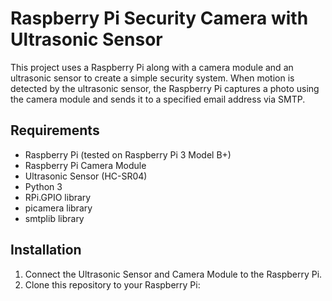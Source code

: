# Raspberry Pi Security Camera with Ultrasonic Sensor

This project uses a Raspberry Pi along with a camera module and an ultrasonic sensor to create a simple security system. When motion is detected by the ultrasonic sensor, the Raspberry Pi captures a photo using the camera module and sends it to a specified email address via SMTP.

## Requirements

- Raspberry Pi (tested on Raspberry Pi 3 Model B+)
- Raspberry Pi Camera Module
- Ultrasonic Sensor (HC-SR04)
- Python 3
- RPi.GPIO library
- picamera library
- smtplib library

## Installation

1. Connect the Ultrasonic Sensor and Camera Module to the Raspberry Pi.
2. Clone this repository to your Raspberry Pi:



